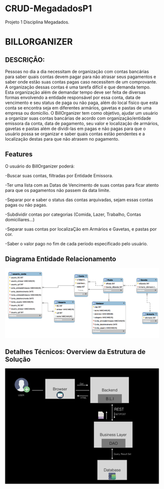 # CRUD-MegadadosP1

Projeto 1 Disciplina Megadados.

# BILLORGANIZER

## DESCRIÇÃO:
Pessoas no dia a dia necessitam de organização com contas bancárias para saber quais contas devem pagar para não atrasar seus pagamentos e saber onde estão suas contas pagas caso necessitem de um comprovante. A organização dessas contas é uma tarefa difícil e que demanda tempo. Esta organização além de demandar tempo deve ser feita de diversas formas envolvendo a entidade responsável por essa conta, data de vencimento e seu status de paga ou não paga, além do local físico  que esta conta se encontra seja em diferentes armários, gavetas e pastas de uma empresa ou domicílio. O BillOrganizer tem como objetivo, ajudar um usuário a organizar suas contas bancárias de acordo com organização/entidade emissora da conta, data de pagamento, seu valor e localização de armários, gavetas e pastas além de dividi-las em pagas e não pagas para que o usuário possa se organizar e saber quais contas estão pendentes  e a localização destas para que não atrasem no pagamento.

## Features
O usuário do BillOrganizer poderá:

-Buscar suas contas, filtradas por Entidade Emissora.


-Ter uma lista com as Datas de Vencimento de suas contas para ficar atento para que os pagamentos não passem da data limite.


-Separar por e saber o status das contas arquivadas, sejam essas contas pagas ou não pagas.


-Subdividir contas por categorias (Comida, Lazer, Trabalho, Contas domiciliares...)


-Separar suas contas por localizaÇão em Armários e Gavetas, e pastas por cor.


-Saber o valor pago no fim de cada período especificado pelo usuário.


## Diagrama Entidade Relacionamento
![Screenshot](BillOrganizer.png)

## Detalhes Técnicos: Overview da Estrutura de Solução
![Screenshot](Descrito.jpeg)
